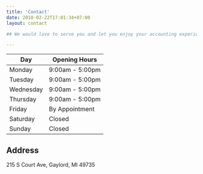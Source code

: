 ```yaml
---
title: 'Contact'
date: 2018-02-22T17:01:34+07:00
layout: contact

## We would love to serve you and let you enjoy your accounting experience.

---
```


| Day       | Opening Hours   |
| --------- | --------------- |
| Monday    | 9:00am - 5:00pm |
| Tuesday   | 9:00am - 5:00pm |
| Wednesday | 9:00am - 5:00pm |
| Thursday  | 9:00am - 5:00pm |
| Friday    | By Appointment  |
| Saturday  | Closed          |
| Sunday    | Closed          |

## Address
215 S Court Ave, Gaylord, MI 49735